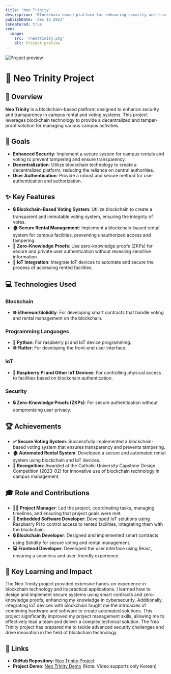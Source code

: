 ```yaml
---
title: 'Neo Trinity'
description: 'Blockchain-based platform for enhancing security and transparency in campus rental and voting systems.'
publishDate: 'dec 15 2023'
isFeatured: true
seo:
  image:
    src: '/neotrinity.png'
    alt: Project preview
---
```


![Project preview](/neotrinity.png)
# 🔗 Neo Trinity Project

## 🌟 Overview
**Neo Trinity** is a blockchain-based platform designed to enhance security and transparency in campus rental and voting systems. This project leverages blockchain technology to provide a decentralized and tamper-proof solution for managing various campus activities.

## 🎯 Goals
- **Enhanced Security**: Implement a secure system for campus rentals and voting to prevent tampering and ensure transparency.
- **Decentralization**: Utilize blockchain technology to create a decentralized platform, reducing the reliance on central authorities.
- **User Authentication**: Provide a robust and secure method for user authentication and authorization.

## ✨ Key Features
- **🔒 Blockchain-Based Voting System**: Utilize blockchain to create a transparent and immutable voting system, ensuring the integrity of votes.
- **🏠 Secure Rental Management**: Implement a blockchain-based rental system for campus facilities, preventing unauthorized access and tampering.
- **🔐 Zero-Knowledge Proofs**: Use zero-knowledge proofs (ZKPs) for secure and private user authentication without revealing sensitive information.
- **📡 IoT Integration**: Integrate IoT devices to automate and secure the process of accessing rented facilities.

## 💻 Technologies Used
### Blockchain
- **🌐 Ethereum/Solidity**: For developing smart contracts that handle voting and rental management on the blockchain.

### Programming Languages
- **🐍 Python**: For raspberry pi and IoT device programming.
- **🌐 Flutter**: For developing the front-end user interface.

### IoT
- **📡 Raspberry Pi and Other IoT Devices**: For controlling physical access to facilities based on blockchain authentication.

### Security
- **🔒 Zero-Knowledge Proofs (ZKPs)**: For secure authentication without compromising user privacy.

## 🏆 Achievements
- **✅ Secure Voting System**: Successfully implemented a blockchain-based voting system that ensures transparency and prevents tampering.
- **🏠 Automated Rental System**: Developed a secure and automated rental system using blockchain and IoT devices.
- **🏅 Recognition**: Awarded at the Catholic University Capstone Design Competition (2023-02) for innovative use of blockchain technology in campus management.

## 🎓 Role and Contributions
- **👨‍💼 Project Manager**: Led the project, coordinating tasks, managing timelines, and ensuring that project goals were met.
- **🔧 Embedded Software Developer**: Developed IoT solutions using Raspberry Pi to control access to rented facilities, integrating them with the blockchain.
- **🔒 Blockchain Developer**: Designed and implemented smart contracts using Solidity for secure voting and rental management.
- **💻 Frontend Developer**: Developed the user interface using React, ensuring a seamless and user-friendly experience.

## 🌟 Key Learning and Impact
The Neo Trinity project provided extensive hands-on experience in blockchain technology and its practical applications. I learned how to design and implement secure systems using smart contracts and zero-knowledge proofs, enhancing my knowledge in cybersecurity. Additionally, integrating IoT devices with blockchain taught me the intricacies of combining hardware and software to create automated solutions. This project significantly improved my project management skills, allowing me to effectively lead a team and deliver a complex technical solution. The Neo Trinity project has prepared me to tackle advanced security challenges and drive innovation in the field of blockchain technology.

## 🔗 Links
- **GitHub Repository**: [Neo Trinity Project](https://github.com/freecoderer/neotrinity)
- **Project Demo**: [Neo Trinity Demo](https://www.youtube.com/watch?v=lmznvGkTQeE) (Note: Video supports only Korean)
```
